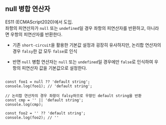## null 병합 연산자

ES11 (ECMAScript2020)에서 도입.  
좌항의 피연산자가 `null` 또는 `undefined`일 경우 좌항의 피연산자를 반환하고, 아니라면 우항의 피연산자를 반환한다.

- 기존 `short-circuit`을 활용한 기본값 설정과 굉장히 유사하지만, 논리합 연산자의 경우 `falsy`한 값 모두 `false`로 인식

- 반면 `null` 병합 연산자는 `null` 또는 `undefined`일 경우에만 `false`로 인식하여 우항의 피연산자 값을 기본값으로 설정한다.

```

const foo1 = null ?? 'default string';
console.log(foo1); // 'default string';

// 논리합 연산자의 경우 좌항이 falsy하므로 우항인 default string을 반환
const cmp = '' || 'default string';
console.log(cmp);

const foo2 = '' ?? 'default string';
console.log(foo2); // ''
```

